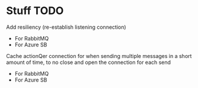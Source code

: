 # Stuff TODO

Add resiliency (re-establish listening connection)
 - For RabbitMQ
 - For Azure SB

Cache actionQer connection for when sending multiple messages in a short amount of time, to no close and open the connection for each send
 - For RabbitMQ
 - For Azure SB